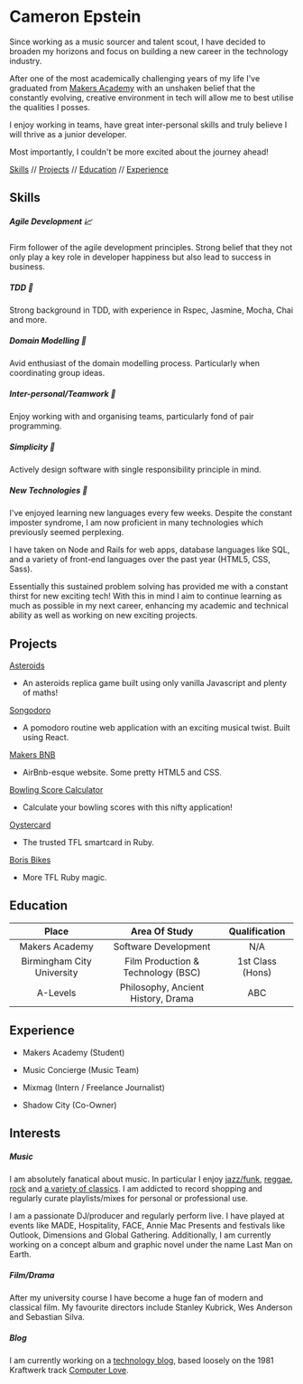 # Cameron Epstein

Since working as a music sourcer and talent scout, I have decided to broaden my horizons and focus on building a new career in the technology industry.

After one of the most academically challenging years of my life I've graduated from [Makers Academy](http://www.makersacademy.com/) with an unshaken belief that the constantly evolving, creative environment in tech will allow me to best utilise the qualities I posses.

I enjoy working in teams, have great inter-personal skills and truly believe I will thrive as a junior developer.

Most importantly, I couldn't be more excited about the journey ahead!


[Skills](#skills) // [Projects](#projects) // [Education](#education) // [Experience](#experience)

## Skills

##### Agile Development :chart_with_upwards_trend:

Firm follower of the agile development principles. Strong belief that they not only play a key role in developer happiness but also lead to success in business.

##### TDD :traffic_light:

Strong background in TDD, with experience in Rspec, Jasmine, Mocha, Chai and more.

##### Domain Modelling :rocket:

Avid enthusiast of the domain modelling process. Particularly when coordinating group ideas.

##### Inter-personal/Teamwork :city_sunrise:

Enjoy working with and organising teams, particularly fond of pair programming.

##### Simplicity :nut_and_bolt:

Actively design software with single responsibility principle in mind.

##### New Technologies :iphone:

I've enjoyed learning new languages every few weeks. Despite the constant imposter syndrome, I am now proficient in many technologies which previously seemed perplexing.

  I have taken on Node and Rails for web apps, database languages like SQL, and a variety of front-end languages over the past year (HTML5, CSS, Sass).

  Essentially this sustained problem solving has provided me with a constant thirst for new exciting tech!  With this in mind I aim to continue learning as much as possible in my next career, enhancing my academic and technical ability as well as working on new exciting projects.

## Projects

 [Asteroids](https://github.com/mbutlerw/arcade_games)

* An asteroids replica game built using only vanilla Javascript and plenty of maths!

[Songodoro](https://github.com/Andy-Bell/songodoro)

* A pomodoro routine web application with an exciting musical twist. Built using React.

[Makers BNB](https://github.com/vannio/makers-bnb)

* AirBnb-esque website. Some pretty HTML5 and CSS.

[Bowling Score Calculator](https://github.com/cameronepstein/bowling-challenge)

* Calculate your bowling scores with this nifty application!

[Oystercard](https://github.com/cameronepstein/oystercard)

* The trusted TFL smartcard in Ruby.

[Boris Bikes](https://github.com/cameronepstein/boris-bike)

* More TFL Ruby magic.


## Education



| Place      | Area Of Study           | Qualification  |
| :-------------: |:---------------------:| :-----:|
| Makers Academy    | Software Development | N/A |
| Birmingham City University    | Film Production & Technology (BSC)     |   1st Class (Hons) |
| A-Levels | Philosophy, Ancient History, Drama     |    ABC |



## Experience

- Makers Academy (Student)

- Music Concierge (Music Team)

- Mixmag (Intern / Freelance Journalist)

- Shadow City (Co-Owner)

## Interests

##### Music

I am absolutely fanatical about music. In particular I enjoy [jazz/funk](https://www.youtube.com/watch?v=Y_5a6OkyBaY), [reggae](https://www.youtube.com/watch?v=LTK99CNnORQ), [rock](https://www.youtube.com/watch?v=rXwMrBb2x1Q) and [a variety of classics](https://www.youtube.com/watch?v=pJV2pWFyfn4). I am addicted to record shopping and regularly curate playlists/mixes for personal or professional use.  

I am a passionate DJ/producer and regularly perform live. I have played at events like MADE, Hospitality, FACE, Annie Mac Presents and festivals like Outlook, Dimensions and Global Gathering. Additionally, I am currently working on a concept album and graphic novel under the name Last Man on Earth.

##### Film/Drama

After my university course I have become a huge fan of modern and classical film.
My favourite directors include Stanley Kubrick, Wes Anderson and Sebastian Silva.

##### Blog

I am currently working on a [ technology blog](https://computer-love.com/), based loosely on the 1981 Kraftwerk track [Computer Love](https://www.youtube.com/watch?v=ZtWTUt2RZh0).

